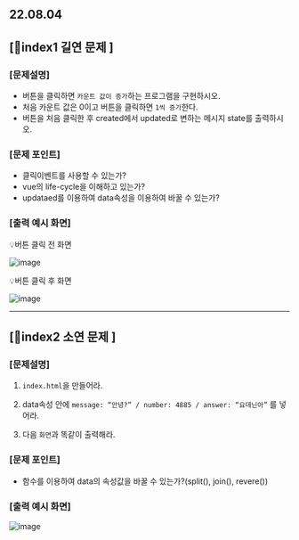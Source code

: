 ## 22.08.04

## [🐼index1 길연 문제 ]

### [문제설명]

- 버튼을 클릭하면 `카운트 값이 증가`하는 프로그램을 구현하시오.
- 처음 카운트 값은 0이고 버튼을 클릭하면 `1씩 증가`한다.
- 버튼을 처음 클릭한 후 created에서 updated로 변하는 메시지 state를 출력하시오.

### [문제 포인트]

- 클릭이벤트를 사용할 수 있는가?
- vue의 life-cycle을 이해하고 있는가?
- updataed를 이용하여 data속성을 이용하여 바꿀 수 있는가?

### [출력 예시 화면]

💡버튼 클릭 전 화면

![image](https://user-images.githubusercontent.com/109563072/183395531-272b7fae-c2a2-4db6-90e1-a51101b6cacf.png)

💡버튼 클릭 후 화면

![image](https://user-images.githubusercontent.com/109563072/183395602-6941c644-ea7a-40f2-b7df-e7c529a21632.png)


<hr/>


## [🦊index2 소연 문제 ]

### [문제설명]

1. `index.html`을 만들어라.

2. data속성 안에 `message: “안녕?” / number: 4885 / answer: “요데닌아”` 를 넣어라.

3. 다음 `화면`과 똑같이 출력해라.

### [문제 포인트]

- 함수를 이용하여 data의 속성값을 바꿀 수 있는가?(split(), join(), revere())

### [출력 예시 화면]

![image](https://user-images.githubusercontent.com/109563072/183395675-bdd799d1-6bf1-41a8-852b-526b71aa6b16.png)
